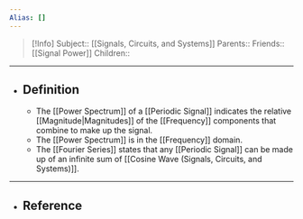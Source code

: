 ```yaml
---
Alias: []
---
```

> [!Info]
> Subject:: [[Signals, Circuits, and Systems]]
> Parents:: 
> Friends:: [[Signal Power]]
> Children:: 
---
- ## Definition
	- The [[Power Spectrum]] of a [[Periodic Signal]] indicates the relative [[Magnitude|Magnitudes]] of the [[Frequency]] components that combine to make up the signal.
	- The [[Power Spectrum]] is in the [[Frequency]] domain.
	- The [[Fourier Series]] states that any [[Periodic Signal]] can be made up of an infinite sum of [[Cosine Wave (Signals, Circuits, and Systems)]].
---
- ## Reference